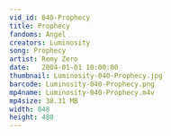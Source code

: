 ```yaml
---
vid_id: 040-Prophecy
title: Prophecy
fandoms: Angel
creators: Luminosity
song: Prophecy
artist: Remy Zero
date:   2004-01-01 10:00:00
thumbnail: Luminosity-040-Prophecy.jpg
barcode: Luminosity-040-Prophecy.png
mp4name: Luminosity-040-Prophecy.m4v
mp4size: 38.31 MB
width: 848
height: 480
---
```



  
